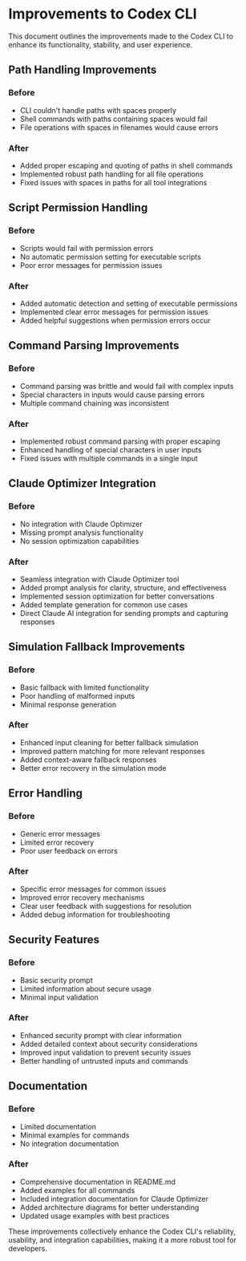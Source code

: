 # Improvements to Codex CLI

This document outlines the improvements made to the Codex CLI to enhance its functionality, stability, and user experience.

## Path Handling Improvements

### Before
- CLI couldn't handle paths with spaces properly
- Shell commands with paths containing spaces would fail
- File operations with spaces in filenames would cause errors

### After
- Added proper escaping and quoting of paths in shell commands
- Implemented robust path handling for all file operations
- Fixed issues with spaces in paths for all tool integrations

## Script Permission Handling

### Before
- Scripts would fail with permission errors
- No automatic permission setting for executable scripts
- Poor error messages for permission issues

### After
- Added automatic detection and setting of executable permissions
- Implemented clear error messages for permission issues
- Added helpful suggestions when permission errors occur

## Command Parsing Improvements

### Before
- Command parsing was brittle and would fail with complex inputs
- Special characters in inputs would cause parsing errors
- Multiple command chaining was inconsistent

### After
- Implemented robust command parsing with proper escaping
- Enhanced handling of special characters in user inputs
- Fixed issues with multiple commands in a single input

## Claude Optimizer Integration

### Before
- No integration with Claude Optimizer
- Missing prompt analysis functionality
- No session optimization capabilities

### After
- Seamless integration with Claude Optimizer tool
- Added prompt analysis for clarity, structure, and effectiveness
- Implemented session optimization for better conversations
- Added template generation for common use cases
- Direct Claude AI integration for sending prompts and capturing responses

## Simulation Fallback Improvements

### Before
- Basic fallback with limited functionality
- Poor handling of malformed inputs
- Minimal response generation

### After
- Enhanced input cleaning for better fallback simulation
- Improved pattern matching for more relevant responses
- Added context-aware fallback responses
- Better error recovery in the simulation mode

## Error Handling

### Before
- Generic error messages
- Limited error recovery
- Poor user feedback on errors

### After
- Specific error messages for common issues
- Improved error recovery mechanisms
- Clear user feedback with suggestions for resolution
- Added debug information for troubleshooting

## Security Features

### Before
- Basic security prompt
- Limited information about secure usage
- Minimal input validation

### After
- Enhanced security prompt with clear information
- Added detailed context about security considerations
- Improved input validation to prevent security issues
- Better handling of untrusted inputs and commands

## Documentation

### Before
- Limited documentation
- Minimal examples for commands
- No integration documentation

### After
- Comprehensive documentation in README.md
- Added examples for all commands
- Included integration documentation for Claude Optimizer
- Added architecture diagrams for better understanding
- Updated usage examples with best practices

These improvements collectively enhance the Codex CLI's reliability, usability, and integration capabilities, making it a more robust tool for developers.